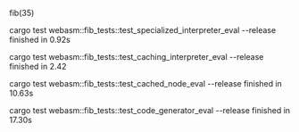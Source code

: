 fib(35)

cargo test webasm::fib_tests::test_specialized_interpreter_eval --release
finished in 0.92s

cargo test webasm::fib_tests::test_caching_interpreter_eval --release
finished in 2.42

cargo test webasm::fib_tests::test_cached_node_eval --release
finished in 10.63s

cargo test webasm::fib_tests::test_code_generator_eval --release
finished in 17.30s
